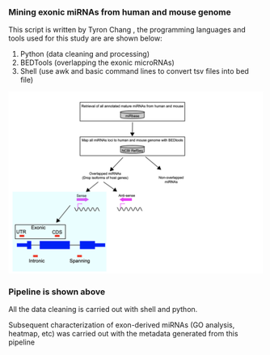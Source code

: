 ###                Mining exonic miRNAs from human and mouse genome


This script is written by Tyron Chang , the programming languages and tools used for this study are are shown below:
1. Python (data cleaning and processing)
2. BEDTools (overlapping the exonic microRNAs)
3. Shell (use awk and basic command lines to convert tsv files into bed file)



![Model](./pipeline.png)

### Pipeline is shown above 

All the data cleaning is carried out with shell and python.

Subsequent characterization of exon-derived miRNAs (GO analysis, heatmap, etc) was carried out with the metadata generated from this pipeline


